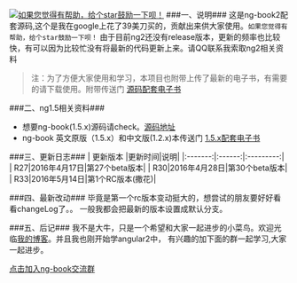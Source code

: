 [![如果您觉得有帮助，给个star鼓励一下呗！](http://static.xiaomo.info/images/star.jpg)](https://github.com/qq83387856/angular2)
###一、说明###
   这是ng-book2配套源码,这个是我在google上花了39美刀买的，贡献出来供大家使用。`如果您觉得有帮助，给个star鼓励一下呗！`
   由于目前ng2还没有release版本，更新的频率也比较快，有可以因为比较忙没有将最新的代码更新上来。请QQ联系我索取ng2相关资料

>注：为了方便大家使用和学习，本项目也附带上传了最新的电子书，有需要的请下载使用。附带传送门 [源码配套电子书](https://github.com/qq83387856/angular2/tree/r33/%E7%94%B5%E5%AD%90%E4%B9%A6)


###二、ng1.5相关资料###
* 想要ng-book(1.5.x)源码请check。[源码地址](https://github.com/qq83387856/ng-book-code/tree/master)
* ng-book 英文原版（1.5.x）和中文版(1.2.x)本传送门 [1.5.x配套电子书](https://github.com/qq83387856/ng-book-code/tree/master/pdf)

###三、更新日志###
| 更新版本 |更新时间|说明|
|:-------:|:------:|:---------:|
| R27|2016年4月17日|第27个beta版本|
| R30|2016年4月28日|第30个beta版本|
| R33|2016年5月14日|第1个RC版本(撒花)|

###四、最新改动###
毕竟是第一个rc版本变动挺大的，想尝试的朋友要好好看看changeLog了。。
一般我都会把最新的版本设置成默认分支。

###五、后记###
我不是大牛，只是一个希望和大家一起进步的小菜鸟。欢迎光临[我的博客](http://blog.xiaomo.info)。并且我也刚开始学angular2中，
有兴趣的加下面的群一起学习,大家一起进步。

[点击加入ng-book交流群](http://jq.qq.com/?_wv=1027&k=29LUKS8)  

